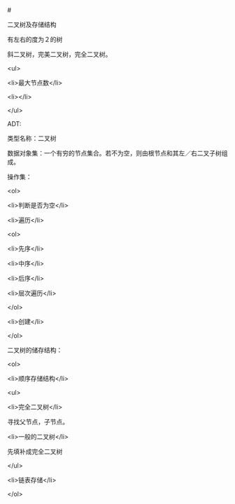 \#

二叉树及存储结构

有左右的度为２的树

斜二叉树，完美二叉树，完全二叉树。



&lt;ul&gt;

&lt;li&gt;最大节点数&lt;/li&gt;

&lt;li&gt;&lt;/li&gt;

&lt;/ul&gt;



ADT:

类型名称：二叉树

数据对象集：一个有穷的节点集合。若不为空，则由根节点和其左／右二叉子树组成。  

操作集：

&lt;ol&gt;

&lt;li&gt;判断是否为空&lt;/li&gt;

&lt;li&gt;遍历&lt;/li&gt;

&lt;ol&gt;

&lt;li&gt;先序&lt;/li&gt;

&lt;li&gt;中序&lt;/li&gt;

&lt;li&gt;后序&lt;/li&gt;

&lt;li&gt;层次遍历&lt;/li&gt;

&lt;/ol&gt;

&lt;li&gt;创建&lt;/li&gt;

&lt;/ol&gt;



二叉树的储存结构：

&lt;ol&gt;

&lt;li&gt;顺序存储结构&lt;/li&gt;

&lt;ul&gt;

&lt;li&gt;完全二叉树&lt;/li&gt;

寻找父节点，子节点。

&lt;li&gt;一般的二叉树&lt;/li&gt;

先填补成完全二叉树

&lt;/ul&gt;

&lt;li&gt;链表存储&lt;/li&gt;



&lt;/ol&gt;

